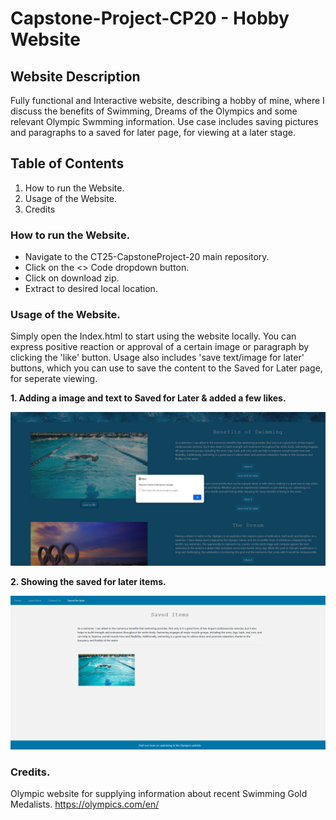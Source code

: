 # Capstone-Project-CP20 - Hobby Website

## Website Description
Fully functional and Interactive website, describing a hobby of mine, where I discuss the benefits of Swimming, Dreams of the Olympics and some relevant Olympic Swmming information. Use case includes saving pictures and paragraphs to a saved for later page, for viewing at a later stage.

## Table of Contents

1. How to run the Website.
2. Usage of the Website.
3. Credits

### How to run the Website.

* Navigate to the CT25-CapstoneProject-20 main repository.
* Click on the <> Code dropdown button.
* Click on download zip.
* Extract to desired local location.

### Usage of the Website.

Simply open the Index.html to start using the website locally. You can express positive reaction or approval of a certain image or paragraph by clicking the 'like' button. Usage also includes 'save text/image for later' buttons, which you can use to save the content to the Saved for Later page, for seperate viewing.

**1. Adding a image and text to Saved for Later & added a few likes.**

![Clicked a Save for later button](/Capstone-Website-CP20/images/website-usage-1.png)

**2. Showing the saved for later items.**

![Showing Saved for later items](/Capstone-Website-CP20/images/website-usage-2.png)

### Credits.

Olympic website for supplying information about recent Swimming Gold Medalists.
https://olympics.com/en/
